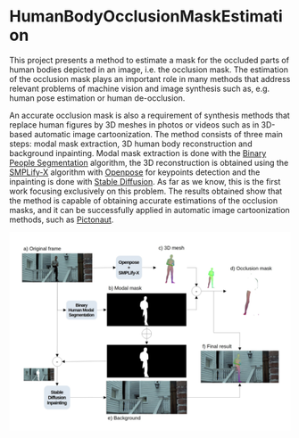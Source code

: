 # HumanBodyOcclusionMaskEstimation

This project presents a method to estimate a mask for the occluded parts of human 
bodies depicted in an image, i.e. the occlusion mask. The estimation of the occlusion
mask plays an important role in many methods that address relevant problems of
machine vision and image synthesis such as, e.g. human pose estimation or human
de-occlusion. 

An accurate occlusion mask is also a requirement of synthesis methods
that replace human figures by 3D meshes in photos or videos such as in 3D-based
automatic image cartoonization. The method consists of three main steps: modal mask
extraction, 3D human body reconstruction and background inpainting. Modal mask
extraction is done with the [Binary People Segmentation](https://github.com/ternaus/people_segmentation) algorithm, the 3D
reconstruction is obtained using the [SMPLify-X](https://github.com/vchoutas/smplify-x) algorithm with [Openpose](https://github.com/CMU-Perceptual-Computing-Lab/openpose) for keypoints
detection and the inpainting is done with [Stable Diffusion](https://huggingface.co/stabilityai). As far as we know, this is the
first work focusing exclusively on this problem. The results obtained show that the
method is capable of obtaining accurate estimations of the occlusion masks, and it can
be successfully applied in automatic image cartoonization methods, such as [Pictonaut](https://github.com/rtous/pictonaut).

![alt text](https://github.com/snicolau/HumanBodyOcclusionMaskEstimation/blob/main/Diagram.jpg?raw=true)
